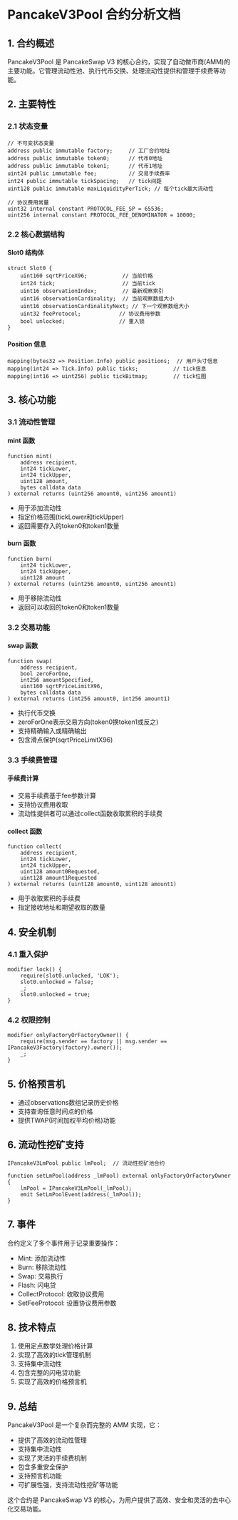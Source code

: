 # PancakeV3Pool 合约分析文档

## 1. 合约概述

PancakeV3Pool 是 PancakeSwap V3 的核心合约，实现了自动做市商(AMM)的主要功能。它管理流动性池、执行代币交换、处理流动性提供和管理手续费等功能。

## 2. 主要特性

### 2.1 状态变量

```solidity
// 不可变状态变量
address public immutable factory;     // 工厂合约地址
address public immutable token0;      // 代币0地址
address public immutable token1;      // 代币1地址
uint24 public immutable fee;          // 交易手续费率
int24 public immutable tickSpacing;   // tick间距
uint128 public immutable maxLiquidityPerTick; // 每个tick最大流动性

// 协议费用常量
uint32 internal constant PROTOCOL_FEE_SP = 65536;
uint256 internal constant PROTOCOL_FEE_DENOMINATOR = 10000;
```

### 2.2 核心数据结构

#### Slot0 结构体
```solidity
struct Slot0 {
    uint160 sqrtPriceX96;           // 当前价格
    int24 tick;                     // 当前tick
    uint16 observationIndex;        // 最新观察索引
    uint16 observationCardinality;  // 当前观察数组大小
    uint16 observationCardinalityNext; // 下一个观察数组大小
    uint32 feeProtocol;            // 协议费用参数
    bool unlocked;                 // 重入锁
}
```

#### Position 信息
```solidity
mapping(bytes32 => Position.Info) public positions;  // 用户头寸信息
mapping(int24 => Tick.Info) public ticks;           // tick信息
mapping(int16 => uint256) public tickBitmap;        // tick位图
```

## 3. 核心功能

### 3.1 流动性管理

#### mint 函数
```solidity
function mint(
    address recipient,
    int24 tickLower,
    int24 tickUpper,
    uint128 amount,
    bytes calldata data
) external returns (uint256 amount0, uint256 amount1)
```
- 用于添加流动性
- 指定价格范围(tickLower和tickUpper)
- 返回需要存入的token0和token1数量

#### burn 函数
```solidity
function burn(
    int24 tickLower,
    int24 tickUpper,
    uint128 amount
) external returns (uint256 amount0, uint256 amount1)
```
- 用于移除流动性
- 返回可以收回的token0和token1数量

### 3.2 交易功能

#### swap 函数
```solidity
function swap(
    address recipient,
    bool zeroForOne,
    int256 amountSpecified,
    uint160 sqrtPriceLimitX96,
    bytes calldata data
) external returns (int256 amount0, int256 amount1)
```
- 执行代币交换
- zeroForOne表示交易方向(token0换token1或反之)
- 支持精确输入或精确输出
- 包含滑点保护(sqrtPriceLimitX96)

### 3.3 手续费管理

#### 手续费计算
- 交易手续费基于fee参数计算
- 支持协议费用收取
- 流动性提供者可以通过collect函数收取累积的手续费

#### collect 函数
```solidity
function collect(
    address recipient,
    int24 tickLower,
    int24 tickUpper,
    uint128 amount0Requested,
    uint128 amount1Requested
) external returns (uint128 amount0, uint128 amount1)
```
- 用于收取累积的手续费
- 指定接收地址和期望收取的数量

## 4. 安全机制

### 4.1 重入保护
```solidity
modifier lock() {
    require(slot0.unlocked, 'LOK');
    slot0.unlocked = false;
    _;
    slot0.unlocked = true;
}
```

### 4.2 权限控制
```solidity
modifier onlyFactoryOrFactoryOwner() {
    require(msg.sender == factory || msg.sender == IPancakeV3Factory(factory).owner());
    _;
}
```

## 5. 价格预言机

- 通过observations数组记录历史价格
- 支持查询任意时间点的价格
- 提供TWAP(时间加权平均价格)功能

## 6. 流动性挖矿支持

```solidity
IPancakeV3LmPool public lmPool;  // 流动性挖矿池合约

function setLmPool(address _lmPool) external onlyFactoryOrFactoryOwner {
    lmPool = IPancakeV3LmPool(_lmPool);
    emit SetLmPoolEvent(address(_lmPool));
}
```

## 7. 事件

合约定义了多个事件用于记录重要操作：
- Mint: 添加流动性
- Burn: 移除流动性
- Swap: 交易执行
- Flash: 闪电贷
- CollectProtocol: 收取协议费用
- SetFeeProtocol: 设置协议费用参数

## 8. 技术特点

1. 使用定点数学处理价格计算
2. 实现了高效的tick管理机制
3. 支持集中流动性
4. 包含完整的闪电贷功能
5. 实现了高效的价格预言机

## 9. 总结

PancakeV3Pool 是一个复杂而完整的 AMM 实现，它：
- 提供了高效的流动性管理
- 支持集中流动性
- 实现了灵活的手续费机制
- 包含多重安全保护
- 支持预言机功能
- 可扩展性强，支持流动性挖矿等功能

这个合约是 PancakeSwap V3 的核心，为用户提供了高效、安全和灵活的去中心化交易功能。
